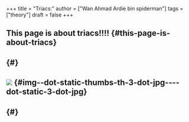 +++
title = "Triacs:"
author = ["Wan Ahmad Ardie bin spiderman"]
tags = ["theory"]
draft = false
+++

## This page is about triacs!!!! {#this-page-is-about-triacs}


##  {#}


## [![](/thumbs/th_3.jpg)](/3.jpg) {#img--dot-static-thumbs-th-3-dot-jpg----dot-static-3-dot-jpg}


##  {#}
